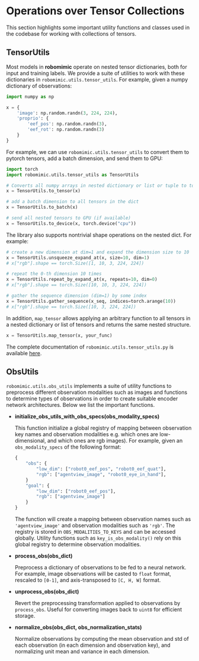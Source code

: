 # Operations over Tensor Collections

This section highlights some important utility functions and classes used in the codebase for working with
collections of tensors.

## TensorUtils

Most models in **robomimic** operate on nested tensor dictionaries, both for input and training labels. We provide a suite of utilities to work with these dictionaries in `robomimic.utils.tensor_utils`. For example, given a numpy dictionary of observations:
```python
import numpy as np

x = {
    'image': np.random.randn(3, 224, 224),
    'proprio': {
        'eef_pos': np.random.randn(3),
        'eef_rot': np.random.randn(3)
    }
}
```

For example, we can use `robomimic.utils.tensor_utils` to convert them to pytorch tensors, add a batch dimension, and send them to GPU:

```python
import torch
import robomimic.utils.tensor_utils as TensorUtils

# Converts all numpy arrays in nested dictionary or list or tuple to torch tensors
x = TensorUtils.to_tensor(x)  

# add a batch dimension to all tensors in the dict
x = TensorUtils.to_batch(x)

# send all nested tensors to GPU (if available)
x = TensorUtils.to_device(x, torch.device("cpu"))
```

The library also supports nontrivial shape operations on the nested dict. For example:

```python
# create a new dimension at dim=1 and expand the dimension size to 10
x = TensorUtils.unsqueeze_expand_at(x, size=10, dim=1)  
# x["rgb"].shape == torch.Size([1, 10, 3, 224, 224])

# repeat the 0-th dimension 10 times
x = TensorUtils.repeat_by_expand_at(x, repeats=10, dim=0)  
# x["rgb"].shape == torch.Size([10, 10, 3, 224, 224])

# gather the sequence dimension (dim=1) by some index
x = TensorUtils.gather_sequence(x_seq, indices=torch.arange(10)) 
# x["rgb"].shape == torch.Size([10, 3, 224, 224])
```

In addition, `map_tensor` allows applying an arbitrary function to all tensors in a nested dictionary or list of tensors and returns the same nested structure.
```python
x = TensorUtils.map_tensor(x, your_func)
```

The complete documentation of `robomimic.utils.tensor_utils.py` is available [here](../api/robomimic.utils.html#module-robomimic.utils.tensor_utils).


## ObsUtils

`robomimic.utils.obs_utils` implements a suite of utility functions to preprocess different observation modalities such as images and functions to determine types of observations in order to create suitable encoder network architectures. Below we list the important functions.

- **initialize_obs_utils_with_obs_specs(obs_modality_specs)**
    
    This function initialize a global registry of mapping between observation key names and observation modalities e.g. which ones are low-dimensional, and which ones are rgb images). For example, given an `obs_modality_specs` of the following format:
    ```python
    {
        "obs": {
            "low_dim": ["robot0_eef_pos", "robot0_eef_quat"],
            "rgb": ["agentview_image", "robot0_eye_in_hand"],
        }
        "goal": {
            "low_dim": ["robot0_eef_pos"],
            "rgb": ["agentview_image"]
        }
    }

    ```
    The function will create a mapping between observation names such as `'agentview_image'` and observation modalities such as `'rgb'`. The registry is stored in `OBS_MODALITIES_TO_KEYS` and can be accessed globally. Utility functions such as `key_is_obs_modality()` rely on this global registry to determine observation modalities.

- **process_obs(obs_dict)**
    
    Preprocess a dictionary of observations to be fed to a neural network. For example, image observations will be casted to `float` format, rescaled to `[0-1]`, and axis-transposed to `[C, H, W]` format.

- **unprocess_obs(obs_dict)**

    Revert the preprocessing transformation applied to observations by `process_obs`. Useful for converting images back to `uint8` for efficient storage.

- **normalize_obs(obs_dict, obs_normalization_stats)**

    Normalize observations by computing the mean observation and std of each observation (in each dimension and observation key), and normalizing unit mean and variance in each dimension.